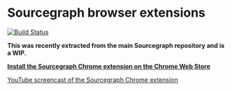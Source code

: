 # Sourcegraph browser extensions
[![Build Status](https://travis-ci.org/sourcegraph/sourcegraph-browser-extensions.png?branch=master)](https://travis-ci.org/sourcegraph/sourcegraph-browser-extensions)

**This was recently extracted from the main Sourcegraph repository and is a WIP.**

**[Install the Sourcegraph Chrome extension on the Chrome Web Store](https://chrome.google.com/webstore/detail/sourcegraph/dgjhfomjieaadpoljlnidmbgkdffpack?hl=en)**

[YouTube screencast of the Sourcegraph Chrome extension](https://www.youtube.com/watch?v=d9yZIrhLOVM)
